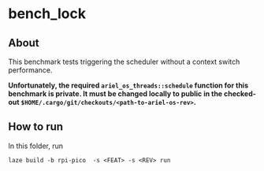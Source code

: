 # bench_lock

## About

This benchmark tests triggering the scheduler without a context switch performance.

**Unfortunately, the required `ariel_os_threads::schedule` function for this benchmark is private.
It must be changed locally to public in the checked-out `$HOME/.cargo/git/checkouts/<path-to-ariel-os-rev>`.**

## How to run

In this folder, run

    laze build -b rpi-pico  -s <FEAT> -s <REV> run
